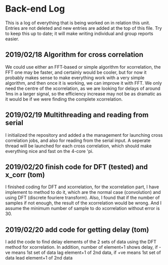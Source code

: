 # Back-end Log
This is a log of everything that is being worked on in relation this unit.
Entries are not deleted and new entries are added at the top of this file.
Try to keep this up to date; it will make writing individual and group reports
easier.

2019/02/18 Algorithm for cross correlation
------------------------------------------

We could use either an FFT-based or simple algorithm for xcorrelation, the FFT one may
be faster, and certainly would be cooler, but for now it probably makes sense to make everything
work with a very simple algorithm, and then once it is working, we can improve it with FFT. We 
only need the centre of the xcorrelation, as we are looking for delays of around 1ms in a
larger signal, so the efficiency increase may not be as dramatic as it would be if we were
finding the complete xcorrelation.

2019/02/19 Multithreading and reading from serial
-------------------------------------------------

I initialized the repository and added a the management for launching cross correlation jobs,
and also for reading from the serial input. A seperate thread will be launched for each
cross correlation, which should make everything nice and fast on the 4-core 'pi.

2019/02/20 finish code for DFT (tested) and x_corr (tom)
-------------------------------------------------

I finished coding for DFT and xcorrelation, for the xcorrelation part, I have implement to method to
do it, which are the normal case (convolution) and using DFT (discrete fouriere transform).
Also, I found that if the number of samples if not enough, the result of the xcorrelation
would be wrong. And I assume the minimum number of sample to do xcorrelation without error is 30.

2019/02/20 add code for getting delay (tom)
-------------------------------------------------

I add the code to find delay elements of the 2 sets of data using the DFT method for xcorrelation.
In addition, number of element+1 shows delay, if -ve means 1st set of data lag element+1 of 2nd data,
if +ve means 1st set of data lead element+1 of 2nd data
